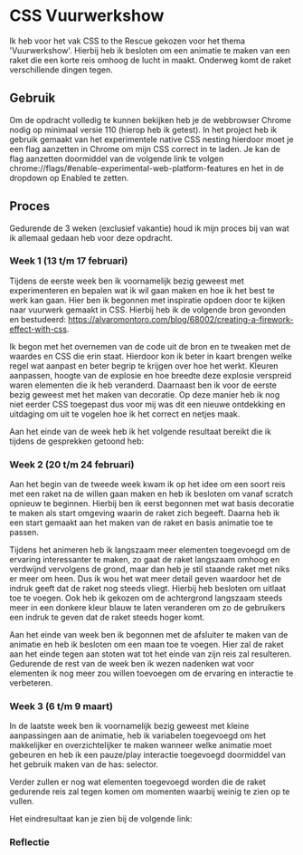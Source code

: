 # CSS Vuurwerkshow

Ik heb voor het vak CSS to the Rescue gekozen voor het thema 'Vuurwerkshow'. Hierbij heb ik besloten om een animatie te maken van een raket die een korte reis omhoog de lucht in maakt. Onderweg komt de raket verschillende dingen tegen.

## Gebruik
Om de opdracht volledig te kunnen bekijken heb je de webbrowser Chrome nodig op minimaal versie 110 (hierop heb ik getest).
In het project heb ik gebruik gemaakt van het experimentele native CSS nesting hierdoor moet je een flag aanzetten in Chrome om mijn CSS correct in te laden. Je kan de flag aanzetten doormiddel van de volgende link te volgen chrome://flags/#enable-experimental-web-platform-features en het in de dropdown op Enabled te zetten.

## Proces
Gedurende de 3 weken (exclusief vakantie) houd ik mijn proces bij van wat ik allemaal gedaan heb voor deze opdracht.

### Week 1 (13 t/m 17 februari)
Tijdens de eerste week ben ik voornamelijk bezig geweest met experimenteren en bepalen wat ik wil gaan maken en hoe ik het best te werk kan gaan. Hier ben ik begonnen met inspiratie opdoen door te kijken naar vuurwerk gemaakt in CSS. Hierbij heb ik de volgende bron gevonden en bestudeerd: https://alvaromontoro.com/blog/68002/creating-a-firework-effect-with-css.

Ik begon met het overnemen van de code uit de bron en te tweaken met de waardes en CSS die erin staat. Hierdoor kon ik beter in kaart brengen welke regel wat aanpast en beter begrip te krijgen over hoe het werkt. Kleuren aanpassen, hoogte van de explosie en hoe breedte deze explosie verspreid waren elementen die ik heb veranderd. Daarnaast ben ik voor de eerste bezig geweest met het maken van decoratie. Op deze manier heb ik nog niet eerder CSS toegepast dus voor mij was dit een nieuwe ontdekking en uitdaging om uit te vogelen hoe ik het correct en netjes maak.

Aan het einde van de week heb ik het volgende resultaat bereikt die ik tijdens de gesprekken getoond heb:
<screenshot plaatsen>

### Week 2 (20 t/m 24 februari)
Aan het begin van de tweede week kwam ik op het idee om een soort reis met een raket na de willen gaan maken en heb ik besloten om vanaf scratch opnieuw te beginnen. Hierbij ben ik eerst begonnen met wat basis decoratie te maken als start omgeving waarin de raket zich begeeft. Daarna heb ik een start gemaakt aan het maken van de raket en basis animatie toe te passen.

Tijdens het animeren heb ik langszaam meer elementen toegevoegd om de ervaring interessanter te maken, zo gaat de raket langszaam omhoog en verdwijnd vervolgens de grond, maar dan heb je stil staande raket met niks er meer om heen. Dus ik wou het wat meer detail geven waardoor het de indruk geeft dat de raket nog steeds vliegt. Hierbij heb besloten om uitlaat toe te voegen. Ook heb ik gekozen om de achtergrond langszaam steeds meer in een donkere kleur blauw te laten veranderen om zo de gebruikers een indruk te geven dat de raket steeds hoger komt.

Aan het einde van week ben ik begonnen met de afsluiter te maken van de animatie en heb ik besloten om een maan toe te voegen. Hier zal de raket aan het einde tegen aan stoten wat tot het einde van zijn reis zal resulteren. Gedurende de rest van de week ben ik wezen nadenken wat voor elementen ik nog meer zou willen toevoegen om de ervaring en interactie te verbeteren.

### Week 3 (6 t/m 9 maart)
In de laatste week ben ik voornamelijk bezig geweest met kleine aanpassingen aan de animatie, heb ik variabelen toegevoegd om het makkelijker en overzichtelijker te maken wanneer welke animatie moet gebeuren en heb ik een pauze/play interactie toegevoegd doormiddel van het gebruik maken van de has: selector.

Verder zullen er nog wat elementen toegevoegd worden die de raket gedurende reis zal tegen komen om momenten waarbij weinig te zien op te vullen.

Het eindresultaat kan je zien bij de volgende link: <github page url>

### Reflectie
<invullen>
